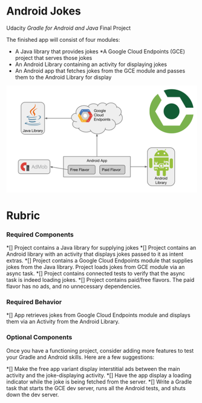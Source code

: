 # Android Jokes

Udacity *Gradle for Android and Java* Final Project

The finished app will consist of four modules:

* A Java library that provides jokes
 *A Google Cloud Endpoints (GCE) project that serves those jokes
* An Android Library containing an activity for displaying jokes
* An Android app that fetches jokes from the GCE module and passes them to the Android Library for display

![app overview diagram](overview.png)

# Rubric

### Required Components

*[] Project contains a Java library for supplying jokes
*[] Project contains an Android library with an activity that displays jokes passed to it as intent extras.
*[] Project contains a Google Cloud Endpoints module that supplies jokes from the Java library. Project loads jokes from GCE module via an async task.
*[] Project contains connected tests to verify that the async task is indeed loading jokes.
*[] Project contains paid/free flavors. The paid flavor has no ads, and no unnecessary dependencies.

### Required Behavior

*[] App retrieves jokes from Google Cloud Endpoints module and displays them via an Activity from the Android Library.

### Optional Components

Once you have a functioning project, consider adding more features to test your Gradle and Android skills. Here are a few suggestions:

*[] Make the free app variant display interstitial ads between the main activity and the joke-displaying activity.
*[] Have the app display a loading indicator while the joke is being fetched from the server.
*[] Write a Gradle task that starts the GCE dev server, runs all the Android tests, and shuts down the dev server.
